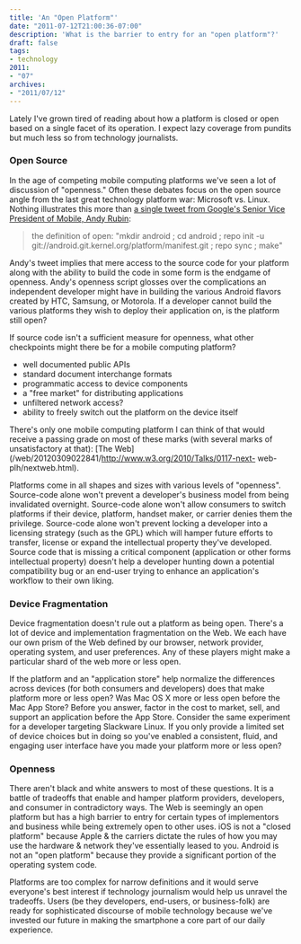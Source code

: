 ```yaml
---
title: 'An "Open Platform"'
date: "2011-07-12T21:00:36-07:00"
description: 'What is the barrier to entry for an "open platform"?'
draft: false
tags: 
- technology
2011:
- "07"
archives:
- "2011/07/12"
---
```

Lately I've grown tired of reading about how a platform is closed or open
based on a single facet of its operation. I expect lazy coverage from pundits
but much less so from technology journalists.

### Open Source

In the age of competing mobile computing platforms we've seen a lot of
discussion of "openness." Often these debates focus on the open source angle
from the last great technology platform war: Microsoft vs. Linux. Nothing
illustrates this more than [a single tweet from Google's Senior Vice President 
of Mobile, Andy 
Rubin](/web/20120309022841/https://twitter.com/#!/Arubin/status/27808662429):

> the definition of open: "mkdir android ; cd android ; repo init -u
git://android.git.kernel.org/platform/manifest.git ; repo sync ; make"

Andy's tweet implies that mere access to the source code for your platform
along with the ability to build the code in some form is the endgame of
openness. Andy's openness script glosses over the complications an independent
developer might have in building the various Android flavors created by HTC,
Samsung, or Motorola. If a developer cannot build the various platforms they
wish to deploy their application on, is the platform still open?

If source code isn't a sufficient measure for openness, what other checkpoints
might there be for a mobile computing platform?

  * well documented public APIs
  * standard document interchange formats
  * programmatic access to device components
  * a "free market" for distributing applications
  * unfiltered network access?
  * ability to freely switch out the platform on the device itself

There's only one mobile computing platform I can think of that would receive a
passing grade on most of these marks (with several marks of unsatisfactory at
that): [The Web](/web/20120309022841/http://www.w3.org/2010/Talks/0117-next-
web-plh/nextweb.html).

Platforms come in all shapes and sizes with various levels of "openness".
Source-code alone won't prevent a developer's business model from being
invalidated overnight. Source-code alone won't allow consumers to switch
platforms if their device, platform, handset maker, or carrier denies them the
privilege. Source-code alone won't prevent locking a developer into a
licensing strategy (such as the GPL) which will hamper future efforts to
transfer, license or expand the intellectual property they've developed.
Source code that is missing a critical component (application or other forms
intellectual property) doesn't help a developer hunting down a potential
compatibility bug or an end-user trying to enhance an application's workflow
to their own liking.

### Device Fragmentation

Device fragmentation doesn't rule out a platform as being open. There's a lot
of device and implementation fragmentation on the Web. We each have our own
prism of the Web defined by our browser, network provider, operating system,
and user preferences. Any of these players might make a particular shard of
the web more or less open.

If the platform and an "application store" help normalize the differences
across devices (for both consumers and developers) does that make platform
more or less open? Was Mac OS X more or less open before the Mac App Store?
Before you answer, factor in the cost to market, sell, and support an
application before the App Store. Consider the same experiment for a developer
targeting Slackware Linux. If you only provide a limited set of device choices
but in doing so you've enabled a consistent, fluid, and engaging user
interface have you made your platform more or less open?

### Openness

There aren't black and white answers to most of these questions. It is a
battle of tradeoffs that enable and hamper platform providers, developers, and
consumer in contradictory ways. The Web is seemingly an open platform but has
a high barrier to entry for certain types of implementors and business while
being extremely open to other uses. iOS is not a "closed platform" because
Apple & the carriers dictate the rules of how you may use the hardware &
network they've essentially leased to you. Android is not an "open platform"
because they provide a significant portion of the operating system code.

Platforms are too complex for narrow definitions and it would serve everyone's
best interest if technology journalism would help us unravel the tradeoffs.
Users (be they developers, end-users, or business-folk) are ready for
sophisticated discourse of mobile technology because we've invested our future
in making the smartphone a core part of our daily experience.
